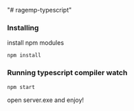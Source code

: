 "# ragemp-typescript" 

### Installing

install npm modules

```
npm install
```


### Running typescript compiler watch

```
npm start
```

open server.exe and enjoy!
